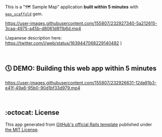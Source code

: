 This is a "🗺 Sample Map" application **built within 5 minutes** with [`geo_scaffold`](https://github.com/champierre/geo_scaffold) gem.

https://user-images.githubusercontent.com/155807/232927340-5a212615-3caa-4975-a45b-d8061d811b6d.mp4

(Japanese description here: https://twitter.com/i/web/status/1639447068229140482 )

<br>

## 🕔 DEMO: Building this web app within 5 minutes

https://user-images.githubusercontent.com/155807/232926631-12da91b3-e41f-49a6-95b0-90d1bf33d979.mp4

<br>

## :octocat: License

This app generated from [GitHub's official Rails template](https://github.com/github/codespaces-rails) published under [the MIT License](https://github.com/yasulab/sample_map/blob/main/LICENSE).
